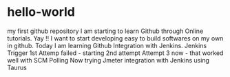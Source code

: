# hello-world
my first github repository
I am starting to learn Github through Online tutorials. Yay !!
I want to start developing easy to build softwares on my own in github.
Today I am learning Github Integration with Jenkins.
Jenkins Trigger 1st Attemp failed - starting 2nd attempt
Attempt 3 now - that worked well with SCM Polling
Now trying Jmeter integration with Jenkins using Taurus
